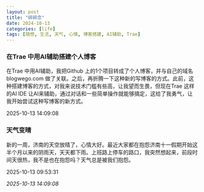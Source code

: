 ```yaml
---
layout: post
title: "碎碎念"
date: 2024-10-13
categories: [life]
tags: [随想, 生活, 天气, 心情, 博客搭建, AI辅助, Trae]
---
```

### 在Trae 中用AI辅助搭建个人博客

在Trae 中用AI辅助，我把Github 上的1个项目转成了个人博客，并与自己的域名 blogwego.com 做了关联。之后，再折腾一下这种新的写博客的方式。此前，这种搭建博客的方式，对我来说技术门槛有些高，让我望而生畏，但现在Trae 这样的AI IDE 让AI来辅助，通过对话和一些简单操作就能够搞定，这给了我勇气，让我开始尝试这种写博客的新方式。

2025-10-13 14:09:08

### 天气变晴

新的一周，济南的天空放晴了，心情大好。最近大家都在抱怨济南十一假期开始这半个月以来的阴雨天，天天都下雨。上班路上停车的路口，我突然想起来，前段时间天很热，我不是也在抱怨吗？天气总是被我们抱怨。

2025-10-13 09:53:31

*2025-10-13 14:09:08*